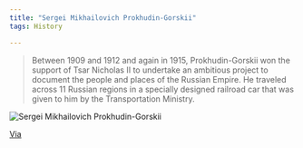 ```yaml
---
title: "Sergei Mikhailovich Prokhudin-Gorskii"
tags: History

---
```


> Between 1909 and 1912 and again in 1915, Prokhudin-Gorskii won the support of Tsar Nicholas II to undertake an ambitious project to document the people and places of the Russian Empire. He traveled across 11 Russian regions in a specially designed railroad car that was given to him by the Transportation Ministry.

![Sergei Mikhailovich Prokhudin-Gorskii](http://gdb.rferl.org/B9741DE5-01CF-4EE2-8E5F-A51B75F99EB9_w974_n_s.jpg)

[Via](http://www.rferl.org/media/photogallery/24928691.html)
